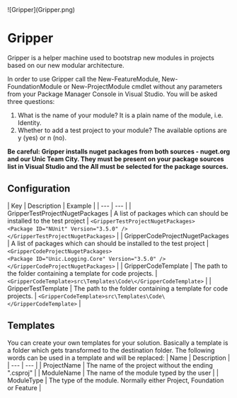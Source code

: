 <div class="chapterlogo">![Gripper](Gripper.png)</div>

# Gripper
Gripper is a helper machine used to bootstrap new modules in projects based on our new modular architecture.


In order to use Gripper call the New-FeatureModule, New-FoundationModule or New-ProjectModule cmdlet without any parameters from your Package Manager Console in Visual Studio. You will be asked three questions:

1. What is the name of your module? It is a plain name of the module, i.e. Identity.
2. Whether to add a test project to your module? The available options are y (yes) or n (no).


**Be careful: Gripper installs nuget packages from both sources - nuget.org and our Unic Team City. They must be present on your package sources list in Visual Studio and the All must be selected for the package sources.**

## Configuration

| Key | Description | Example | 
| --- | --- |
| GripperTestProjectNugetPackages | A list of packages which can should be installed to the test project | `<GripperTestProjectNugetPackages>` <br> `<Package ID="NUnit" Version="3.5.0" />
` <br> `</GripperTestProjectNugetPackages>` |
| GripperCodeProjectNugetPackages | A list of packages which can should be installed to the test project | `<GripperCodeProjectNugetPackages>` <br> `<Package ID="Unic.Logging.Core" Version="3.5.0" />
` <br> `</GripperCodeProjectNugetPackages>` |
| GripperCodeTemplate | The path to the folder containing a template for code projects. | `<GripperCodeTemplate>src\Templates\Code\</GripperCodeTemplate>` |
| GripperTestTemplate | The path to the folder containing a template for code projects. | `<GripperCodeTemplate>src\Templates\Code\</GripperCodeTemplate>` |

## Templates
You can create your own templates for your solution. Basically a template is a folder which gets transformed to the destination folder.
The following words can be used in a template and will be replaced:
| Name | Description |
| --- | --- |
| ProjectName | The name of the project without the ending ".csproj" |
| ModuleName | The name of the module typed by the user | 
| ModuleType | The type of the module. Normally either Project, Foundation or Feature |
